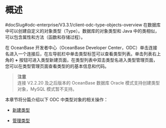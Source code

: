 概述 
=======================
#docSlug#odc-enterprise/V3.3.1/client-odc-type-objects-overview
在数据库中可以创建自定义的对象类型（Type）。数据库的对象类型和 Java 中的类相似，可以包含属性和方法（函数和存储过程）。

在 OceanBase 开发者中心（OceanBase Developer Center，ODC）单击连接名进入一个连接后，在左导航栏中单击类型标签可以查看类型列表。单击列表右上角的 **+** 按钮可进入类型新建页面，在类型列表中双击类型名进入类型管理页面，您可以在类型管理页面查看类型的的基本信息和代码。
> **注意** <br> 
> 连接 V2.2.20 及之后版本的 OceanBase 数据库 Oracle 模式支持创建类型对象，MySQL 模式暂不支持。

本章节将分篇介绍以下 ODC 中类型对象的相关操作：

* [新建类型](../7.client-odc-trigger-objects/2.client-odc-create-a-trigger.md)

  

* [管理类型](../7.client-odc-trigger-objects/3.client-odc-manage-triggers.md)

  



